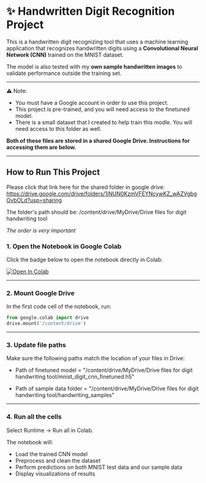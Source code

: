 # ✨ Handwritten Digit Recognition Project
This is a handwritten digit recognizing tool that uses a machine learning application that recognizes handwritten digits using a **Convolutional Neural Network (CNN)** trained on the MNIST dataset.  

The model is also tested with my **own sample handwritten images** to validate performance outside the training set.  

---

⚠️ Note:
- You must have a Google account in order to use this project.
- This project is pre-trained, and you will need access to the finetuned model.
- There is a small dataset that I created to help train this modle. You will need access to this folder as well.

**Both of these files are stored in a shared Google Drive. Instructions for accessing them are below.**  


---

##  How to Run This Project

Please click that link here for the shared folder in google drive: https://drive.google.com/drive/folders/1jNUN0KzmVFEYNcywKZ_wAZVgbgOvbOLd?usp=sharing

The folder's path should be:  /content/drive/MyDrive/Drive files for digit handwriting tool

*The order is very important*

### 1. Open the Notebook in Google Colab
Click the badge below to open the notebook directly in Colab:


[![Open In Colab](https://colab.research.google.com/assets/colab-badge.svg)](https://colab.research.google.com/github/emelynyrivas/Handwriting-Digit-Recognizing-Tool/blob/main/Handwriting_Digit_Recognizing_Tool.ipynb)

---

### 2. Mount Google Drive
In the first code cell of the notebook, run:
```python
from google.colab import drive
drive.mount('/content/drive')
```
---

### 3. Update file paths
Make sure the following paths match the location of your files in Drive:

  - Path of finetuned model = "/content/drive/MyDrive/Drive files for digit handwriting tool/mnist_digit_cnn_finetuned.h5"

  - Path of sample data folder = "/content/drive/MyDrive/Drive files for digit handwriting tool/handwriting_samples"

---

### 4. Run all the cells

  Select Runtime → Run all in Colab.

  The notebook will:
  - Load the trained CNN model
  - Preprocess and clean the dataset
  - Perform predictions on both MNIST test data and our sample data
  - Display visualizations of results

